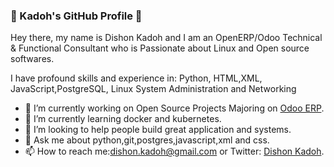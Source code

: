 ### 👋 Kadoh's GitHub Profile 👋
Hey there, my name is Dishon Kadoh and I am an OpenERP/Odoo Technical & Functional Consultant who is Passionate about Linux and Open source softwares.

I have profound skills and experience in: Python, HTML,XML, JavaScript,PostgreSQL, Linux System Administration and Networking

- 🔭 I’m currently working on Open Source Projects Majoring on [Odoo ERP](http://odoo.com).
- 🌱 I’m currently learning docker and kubernetes.
- 🤔 I’m looking to help people build great application and systems.
- 💬 Ask me about python,git,postgres,javascript,xml and css.
- 📫 How to reach me:dishon.kadoh@gmail.com or Twitter: [Dishon Kadoh](https://twitter.com/dishon_kadoh).
